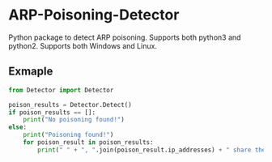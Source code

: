 # ARP-Poisoning-Detector
Python package to detect ARP poisoning. Supports both python3 and python2. Supports both Windows and Linux.

## Exmaple
```python
from Detector import Detector

poison_results = Detector.Detect()
if poison_results == []:
	print("No poisoning found!")
else:
	print("Poisoning found!")
	for poison_result in poison_results:
		print("	" + ", ".join(poison_result.ip_addresses) + " share the same MAC address.")
```
